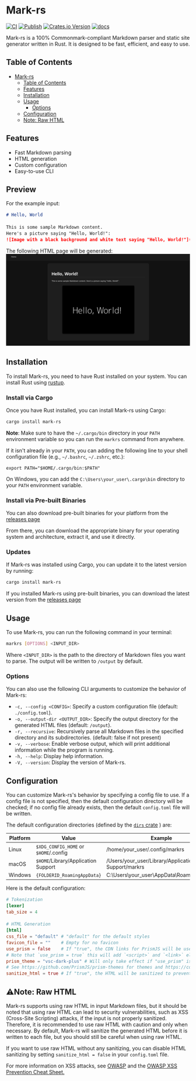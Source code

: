 # Mark-rs

[![CI](https://github.com/zliel/Mark-rs/actions/workflows/CI.yml/badge.svg)](https://github.com/zliel/Mark-rs/actions/workflows/CI.yml)
[![Publish](https://github.com/zliel/Mark-rs/actions/workflows/publish.yml/badge.svg)](https://github.com/zliel/Mark-rs/actions/workflows/publish.yml)
[![Crates.io Version](https://img.shields.io/crates/v/mark-rs)](https://crates.io/crates/mark-rs)
[![docs](https://img.shields.io/badge/docs-main-blue)](https://zliel.github.io/Mark-rs/markrs/index.html)

Mark-rs is a 100% Commonmark-compliant Markdown parser and static site generator written in Rust.
It is designed to be fast, efficient, and easy to use.

## Table of Contents

<!--toc:start-->

- [Mark-rs](#mark-rs)
  - [Table of Contents](#table-of-contents)
  - [Features](#features)
  - [Installation](#installation)
  - [Usage](#usage)
    - [Options](#options)
  - [Configuration](#configuration)
  - [Note: Raw HTML](note-raw-html)
  <!--toc:end-->

## Features

- Fast Markdown parsing
- HTML generation
- Custom configuration
- Easy-to-use CLI

## Preview

For the example input:

```markdown
# Hello, World

This is some sample Markdown content.
Here's a picture saying "Hello, World!":
![Image with a black background and white text saying "Hello, World!"](https://www.dummyimage.com/600x400/000/fff&text=Hello,+World!)
```

The following HTML page will be generated:
![Image of the generated HTML page with matching content](./media/example_screenshot.png)

## Installation

To install Mark-rs, you need to have Rust installed on your system. You can install Rust using [rustup](https://rustup.rs/).

### Install via Cargo

Once you have Rust installed, you can install Mark-rs using Cargo:

```bash
cargo install mark-rs
```

**Note**: Make sure to have the `~/.cargo/bin` directory in your `PATH` environment variable so you can run the `markrs` command from anywhere.

If it isn't already in your `PATH`, you can adding the following line to your shell configuration file (e.g., `~/.bashrc`, `~/.zshrc`, etc.):

```bash:
export PATH="$HOME/.cargo/bin:$PATH"
```

On Windows, you can add the `C:\Users\your_user\.cargo\bin` directory to your `PATH` environment variable.

### Install via Pre-built Binaries

You can also download pre-built binaries for your platform from the [releases page](https://github.com/zliel/Mark-rs/releases)

From there, you can download the appropriate binary for your operating system and architecture, extract it, and use it directly.

### Updates

If Mark-rs was installed using Cargo, you can update it to the latest version by running:

```bash
cargo install mark-rs
```

If you installed Mark-rs using pre-built binaries, you can download the latest version from the [releases page](https://github.com/zliel/Mark-rs/releases)

## Usage

To use Mark-rs, you can run the following command in your terminal:

```bash
markrs [OPTIONS] <INPUT_DIR>
```

Where `<INPUT_DIR>` is the path to the directory of Markdown files you want to parse. The output will be written to `/output` by default.

### Options

You can also use the following CLI arguments to customize the behavior of Mark-rs:

- `-c, --config <CONFIG>`: Specify a custom configuration file (default: `./config.toml`).
- `-o, --output-dir <OUTPUT_DIR>`: Specify the output directory for the generated HTML files (default: `/output`).
- `-r, --recursive`: Recursively parse all Markdown files in the specified directory and its subdirectories. (default: false if not present)
- `-v, --verbose`: Enable verbose output, which will print additional information while the program is running.
- `-h, --help`: Display help information.
- `-V, --version`: Display the version of Mark-rs.

## Configuration

You can customize Mark-rs's behavior by specifying a config file to use. If a config file is not specified, then the default configuration directory will be checked; if no config file already exists, then the default `config.toml` file will be written.

The default configuration directories (defined by the [`dirs` crate](https://docs.rs/dirs/latest/dirs/) ) are:

| Platform | Value                                 | Example                                             |
| -------- | ------------------------------------- | --------------------------------------------------- |
| Linux    | `$XDG_CONFIG_HOME` or `$HOME`/.config | /home/your_user/.config/markrs                      |
| macOS    | `$HOME`/Library/Application Support   | /Users/your_user/Library/Application Support/markrs |
| Windows  | `{FOLDERID_RoamingAppData}`           | C:\Users\your_user\AppData\Roaming\markrs           |

Here is the default configuration:

```toml
# Tokenization
[lexer]
tab_size = 4

# HTML Generation
[html]
css_file = "default" # "default" for the default styles
favicon_file = ""    # Empty for no favicon
use_prism = false    # If "true", the CDN links for PrismJS will be used for codeblock highlighting
# Note that `use_prism = true` this will add `<script>` and `<link>` elements to the page
prism_theme = "vsc-dark-plus" # Will only take effect if "use_prism" is set to "true"
# See https://github.com/PrismJS/prism-themes for themes and https://cdnjs.com/libraries/prism-themes for what to set "prism_theme" to
sanitize_html = true # If "true", the HTML will be sanitized to prevent XSS attacks
```

## ⚠️Note: Raw HTML

Mark-rs supports using raw HTML in input Markdown files, but it should be noted that using raw HTML can lead to security vulnerabilities, such as XSS (Cross-Site Scripting) attacks, if the input is not properly sanitized. Therefore, it is recommended to use raw HTML with caution and only when necessary. By default, Mark-rs will sanitize the generated HTML before it is written to each file, but you should still be careful when using raw HTML.

If you want to use raw HTML without any sanitizing, you can disable HTML sanitizing by setting `sanitize_html = false` in your `config.toml` file.

For more information on XSS attacks, see [OWASP](https://owasp.org/www-community/attacks/xss/) and the [OWASP XSS Prevention Cheat Sheet.](https://cheatsheetseries.owasp.org/cheatsheets/Cross_Site_Scripting_Prevention_Cheat_Sheet.html)
